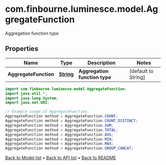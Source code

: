 # com.finbourne.luminesce.model.AggregateFunction
Aggregation function type

## Properties

Name | Type | Description | Notes
------------ | ------------- | ------------- | -------------
**AggregateFunction** | [**String**](.md) | **Aggregation function type** | [default to String]

```java
import com.finbourne.luminesce.model.AggregateFunction;
import java.util.*;
import java.lang.System;
import java.net.URI;

// Example usage of AggregateFunction:
AggregateFunction method = AggregateFunction.COUNT;
AggregateFunction method = AggregateFunction.COUNT_DISTINCT;
AggregateFunction method = AggregateFunction.SUM;
AggregateFunction method = AggregateFunction.TOTAL;
AggregateFunction method = AggregateFunction.AVG;
AggregateFunction method = AggregateFunction.MIN;
AggregateFunction method = AggregateFunction.MAX;
AggregateFunction method = AggregateFunction.GROUP_CONCAT;
```


[Back to Model list](../README.md#documentation-for-models) &#8226; [Back to API list](../README.md#documentation-for-api-endpoints) &#8226; [Back to README](../README.md)
